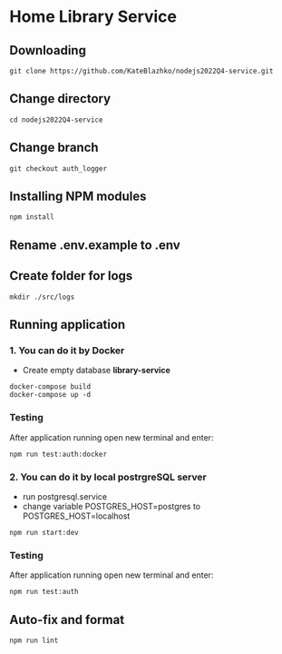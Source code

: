 # Home Library Service

## Downloading

```
git clone https://github.com/KateBlazhko/nodejs2022Q4-service.git
```

## Change directory

```
cd nodejs2022Q4-service
```

## Change branch

```
git checkout auth_logger
```

## Installing NPM modules

```
npm install
```

## Rename .env.example to .env

## Create folder for logs

```
mkdir ./src/logs
```

## Running application

### 1. You can do it by Docker

- Create empty database **library-service**

```
docker-compose build
docker-compose up -d
```

### Testing

After application running open new terminal and enter:

```
npm run test:auth:docker
```

### 2. You can do it by local postrgreSQL server

- run postgresql.service
- change variable POSTGRES_HOST=postgres to POSTGRES_HOST=localhost

```
npm run start:dev
```

### Testing

After application running open new terminal and enter:

```
npm run test:auth
```

## Auto-fix and format

```
npm run lint
```
